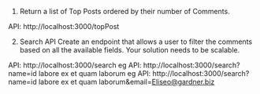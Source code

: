 
1) Return a list of Top Posts ordered by their number of Comments.

API: http://localhost:3000/topPost


2) Search API Create an endpoint that allows a user to filter the comments based on all the available fields. Your solution needs to be scalable.

API: http://localhost:3000/search 
eg API:  http://localhost:3000/search?name=id labore ex et quam laborum
eg API:  http://localhost:3000/search?name=id labore ex et quam laborum&email=Eliseo@gardner.biz
